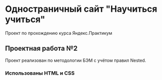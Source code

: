 # Одностраничный сайт "Научиться учиться"
Проект по прохождению курса Яндекс.Практикум
## Проектная работа №2
Проект реализован по методологии БЭМ с учётом правил Nested.
### Использованы HTML и CSS
